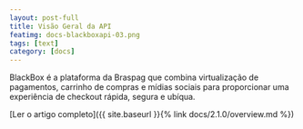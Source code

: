 ```yaml
---
layout: post-full
title: Visão Geral da API
featimg: docs-blackboxapi-03.png
tags: [text]
category: [docs]
---
```


BlackBox é a plataforma da Braspag que combina virtualização de pagamentos, carrinho de compras e mídias sociais para proporcionar uma experiência de checkout rápida, segura e ubíqua.

[Ler o artigo completo]({{ site.baseurl }}{% link docs/2.1.0/overview.md %})  

